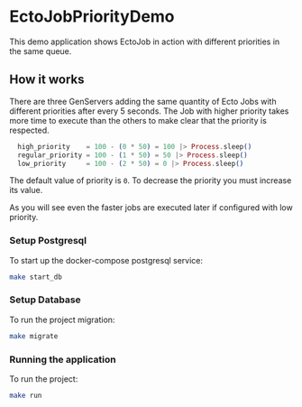 # EctoJobPriorityDemo

This demo application shows EctoJob in action with different priorities in the same queue.

## How it works

There are three GenServers adding the same quantity of Ecto Jobs with different priorities after every 5 seconds. The Job with higher priority takes more time to execute than the others to make clear that the priority is respected.

```elixir
  high_priority    = 100 - (0 * 50) = 100 |> Process.sleep()
  regular_priority = 100 - (1 * 50) = 50 |> Process.sleep()
  low_priority     = 100 - (2 * 50) = 0 |> Process.sleep()
```

The default value of priority is `0`. To decrease the priority you must increase its value.

As you will see even the faster jobs are executed later if configured with low priority.

### Setup Postgresql

To start up the docker-compose postgresql service:
```bash
make start_db
```

### Setup Database

To run the project migration:
```bash
make migrate
```

### Running the application

To run the project:
```bash
make run
```
